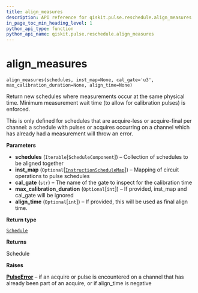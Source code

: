 ```yaml
---
title: align_measures
description: API reference for qiskit.pulse.reschedule.align_measures
in_page_toc_min_heading_level: 1
python_api_type: function
python_api_name: qiskit.pulse.reschedule.align_measures
---
```


# align\_measures

<span id="qiskit.pulse.reschedule.align_measures" />

`align_measures(schedules, inst_map=None, cal_gate='u3', max_calibration_duration=None, align_time=None)`

Return new schedules where measurements occur at the same physical time. Minimum measurement wait time (to allow for calibration pulses) is enforced.

This is only defined for schedules that are acquire-less or acquire-final per channel: a schedule with pulses or acquires occurring on a channel which has already had a measurement will throw an error.

**Parameters**

*   **schedules** (`Iterable`\[`ScheduleComponent`]) – Collection of schedules to be aligned together
*   **inst\_map** (`Optional`\[[`InstructionScheduleMap`](qiskit.pulse.InstructionScheduleMap "qiskit.pulse.instruction_schedule_map.InstructionScheduleMap")]) – Mapping of circuit operations to pulse schedules
*   **cal\_gate** (`str`) – The name of the gate to inspect for the calibration time
*   **max\_calibration\_duration** (`Optional`\[`int`]) – If provided, inst\_map and cal\_gate will be ignored
*   **align\_time** (`Optional`\[`int`]) – If provided, this will be used as final align time.

**Return type**

[`Schedule`](qiskit.pulse.Schedule "qiskit.pulse.schedule.Schedule")

**Returns**

Schedule

**Raises**

[**PulseError**](qiskit.pulse.PulseError "qiskit.pulse.PulseError") – if an acquire or pulse is encountered on a channel that has already been part of an acquire, or if align\_time is negative


